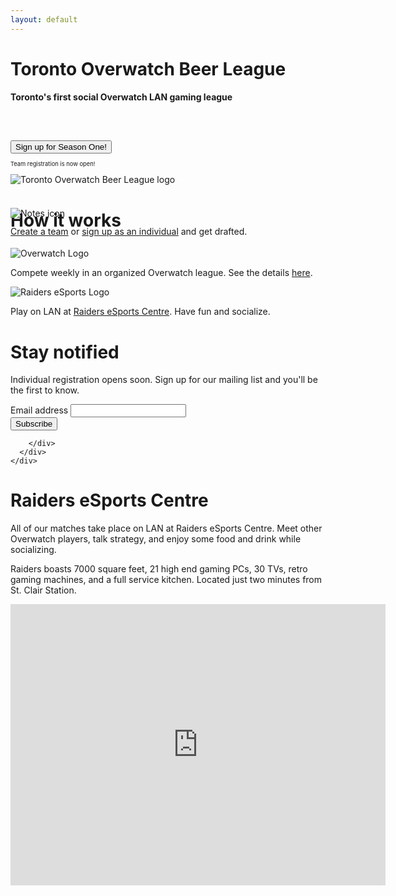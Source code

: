 ```yaml
---
layout: default
---
```

<div class="container-fluid">
  <div class="row banner">
    <div class="col-12 col-md-8">
      <h1>Toronto Overwatch Beer League</h1>
      <h4>Toronto's first social Overwatch LAN gaming league</h4>
      <div class="text-center" style="padding-top:3em;"><button type="button" class="btn btn-primary primary-cta">Sign up for Season One!</button></div>
      <p class="text-center" style="font-size:80%;"><small>Team registration is now open!</small></p>
    </div>
    <div class="col-12 col-md-4">
      <div>
        <img src="{{ site.baseurl }}/images/tobl_logo.jpg" class="img-responsive banner-logo" alt="Toronto Overwatch Beer League logo">
      </div>
    </div>
  </div>
</div>

<div class="container">
  <div class="row page-section">
    <div class="col-12">
      <h1 class="text-center">How it works</h1>
    </div>
  </div>

  <div class="row">
    <div class="col-10 col-sm-8 col-md-4 mx-auto">
      <div class="feature">
        <div class="text-center">
          <img class="feature-icon" style="margin-top:-55px;" src="{{ site.baseurl }}/images/notes-icon.svg" alt="Notes icon">
        </div>
        <p class="text-center" style="margin-top:-26px;"><a href="#">Create a team</a> or <a href="#">sign up as an individual</a> and get drafted.</p>
      </div>
    </div>
    <div class="col-10 col-sm-8 col-md-4 mx-auto">
      <div class="feature">
        <div class="text-center" style="margin-top:-5px;">
          <img class="feature-icon" src="{{ site.baseurl }}/images/overwatch_logo.png" alt="Overwatch Logo">
        </div>
        <p class="text-center">Compete weekly in an organized Overwatch league. See the details <a href="{{ site.baseurl }}/league/">here</a>.</p>
      </div>
    </div>
    <div class="col-10 col-sm-8 col-md-4 mx-auto">
      <div class="feature">
        <div class="text-center">
          <img class="feature-icon" src="{{ site.baseurl }}/images/raiders_full_logo_white_stroke.png" alt="Raiders eSports Logo">
        </div>
        <p class="text-center">Play on LAN at <a href="http://raidersesports.com/">Raiders eSports Centre</a>. Have fun and socialize.</p>
      </div>
    </div>
  </div>
</div>

<div class="jumbotron-fluid">
  <div class="container center-vertical">
    <div class="row justify-content-center">
      <div class="col-10 col-md-8 col-lg-6">
        <div class="mailing-list-panel">
          <h1>Stay notified</h1>
          <p>Individual registration opens soon. Sign up for our mailing list and you'll be the first to know.</p>
          <!-- Begin MailChimp Signup Form -->
          <style type="text/css">
	          #mc_embed_signup{/*background:#fff; clear:left; font:14px Helvetica,Arial,sans-serif;*/ width:100%;}
          </style>
          <div id="mc_embed_signup">
            <form action="https://overwatchtoronto.us17.list-manage.com/subscribe/post?u=8b3de13b281e00b24f345f7e5&amp;id=96eab85b72" method="post" id="mc-embedded-subscribe-form" name="mc-embedded-subscribe-form" class="validate" target="_blank" novalidate>
              <div id="mc_embed_signup_scroll" class="mx-auto">
	        <div class="form-group">
		  <label for="mce-EMAIL" class="mailing-list-label">Email address</label>
	          <input type="email" value="" name="EMAIL" class="email form-control" id="mce-EMAIL" required>
                  <!-- real people should not fill this in and expect good things - do not remove this or risk form bot signups-->
                  <div style="position: absolute; left: -5000px;" aria-hidden="true"><input type="text" name="b_8b3de13b281e00b24f345f7e5_96eab85b72" tabindex="-1" value=""></div>
                  <div class="clear">
	            <input type="submit" value="Subscribe" name="subscribe" id="mc-embedded-subscribe" class="button btn btn-primary primary-cta">
		  </div>
                </div>
	      </div>
            </form>
</div>

<!--End mc_embed_signup-->
        </div>
      </div>
    </div>
  </div>
</div>
  
<div class="container">
  <div class="row page-section-no-line">
    <div class="col-10 col-sm-10 col-md-8 col-lg-6 mx-auto">
      <h1 class="text-center">Raiders eSports Centre</h1>
      <p>All of our matches take place on LAN at Raiders eSports Centre. Meet other Overwatch players, talk strategy, and enjoy some food and drink while socializing.</p>
      <p>Raiders boasts 7000 square feet, 21 high end gaming PCs, 30 TVs, retro gaming machines, and a full service kitchen. Located just two minutes from St. Clair Station.</p>
    </div>
  </div>
  <div class="row">
    <div class="col-10 col-sm-10 col-md-8 col-lg-6 mx-auto">
      <div class="map-responsive">
        <iframe
  width="600"
  height="450"
  frameborder="0" style="border:0"
  src="https://www.google.com/maps/embed/v1/search?key=AIzaSyB2QqM7gHcMFUCvp2jbLMkNCY6VQJ7hg5s&q=Raiders+esports" allowfullscreen>
</iframe>
      </div>
    </div>
  </div>
</div>

<div style="padding-bottom:4em"></div>

